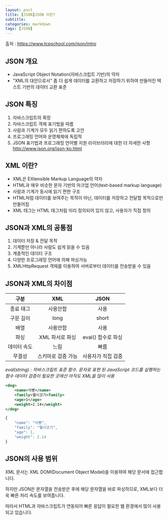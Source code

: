 ```yaml
---
layout: post
title: [JSON]JSON 이란?
subtitle: 
categories: markdown
tags: [JSON]
---
```

출처 : <https://www.tcpschool.com/json/intro>
## JSON 개요
* JavaScript Object Notation(자바스크립트 기반)의 약자
* "XML의 대안으로서" 좀 더 쉽게 데이터를 교환하고 저장하기 위하여 만들어진 텍스트 기반의 데이터 교환 표준


## JSON 특징
1. 자바스크립트의 확장
2. 자바스크립트 객체 표기법을 따름
3. 사람과 기계가 모두 읽기 편하도록 고안
4. 프로그래밍 언어와 운영체제에 독립적
5. JSON 표기법과 프로그래밍 언어별 지원 라이브러리에 대한 더 자세한 사항  
   <http://www.json.org/json-ko.html>


## XML 이란?
* XML은 EXtensible Markup Language의 약자 
* HTML과 매우 비슷한 문자 기반의 마크업 언어(text-based markup language)
* 사람과 기계가 동시에 읽기 편한 구조
* HTML처럼 데이터를 보여주는 목적이 아닌, 데이터를 저장하고 전달할 목적으로만 만들어짐
* XML 태그는 HTML 태그처럼 미리 정의되어 있지 않고, 사용자가 직접 정의


## JSON과 XML의 공통점
1. 데이터 저장 & 전달 목적
2. 기계뿐만 아니라 사람도 쉽게 읽을 수 있음
3. 계층적인 데이터 구조
4. 다양한 프로그래밍 언어에 의해 파싱가능
5. XMLHttpRequest 객체를 이용하여 서버로부터 데이터를 전송받을 수 있음

## JSON과 XML의 차이점

| 구분 | XML | JSON |
| :----: | :----: | :----: |
| 종료 태그 | 사용안함 | 사용 |
| 구문 길이 | long | short |
| 배열 | 사용안함 | 사용 |
| 파싱 | XML 파서로 파싱 | eval() 함수로 파싱 |
| 데이터 속도 | 느림 | 빠름 |
| 무결성 | 스키마로 검증 가능 | 사용자가 직접 검증  |
  *eval(string) : 자바스크립트 표준 함수. 문자로 표현 된 JavaScript 코드를 실행하는 함수*
  *데이터 검증이 필요한 곳에선 아직도 XML을 많이 사용*


```XML
<dog>
    <name>식빵</name>
    <family>웰시코기<family>
    <age>1</age>
    <weight>2.14</weight>
</dog>
```
```javascript
{
    "name": "식빵",
    "family": "웰시코기",
    "age": 1,
    "weight": 2.14
}
```


## JSON의 사용 범위
XML 문서는 XML DOM(Document Object Model)을 이용하여 해당 문서에 접근합니다.

하지만 JSON은 문자열을 전송받은 후에 해당 문자열을 바로 파싱하므로, XML보다 더욱 빠른 처리 속도를 보여줍니다.

따라서 HTML과 자바스크립트가 연동되어 빠른 응답이 필요한 웹 환경에서 많이 사용되고 있습니다.



<!-- **Here is some bold text**
* 간결하다
* 프로그래밍을 즐기게 해준다
* 개발 속도가 빠르다

## Here is a secondary heading

Here's a useless table:

| Number | Next number | Previous number |
| :------ |:--- | :--- |
| Five | Six | Four |
| Ten | Eleven | Nine |
| Seven | Eight | Six |
| Two | Three | One |


How about a yummy crepe?

![Crepe](https://s3-media3.fl.yelpcdn.com/bphoto/cQ1Yoa75m2yUFFbY2xwuqw/348s.jpg)

It can also be centered!

![Crepe](https://s3-media3.fl.yelpcdn.com/bphoto/cQ1Yoa75m2yUFFbY2xwuqw/348s.jpg){: .center-block :}

Here's a code chunk:

~~~
var foo = function(x) {
  return(x + 5);
}
foo(3)
~~~

And here is the same code with syntax highlighting:

```javascript
var foo = function(x) {
  return(x + 5);
}
foo(3)
```

And here is the same code yet again but with line numbers:

{% highlight javascript linenos %}
var foo = function(x) {
  return(x + 5);
}
foo(3)
{% endhighlight %}

## Boxes
You can add notification, warning and error boxes like this:

### Notification

{: .box-note}
**Note:** This is a notification box.

### Warning

{: .box-warning}
**Warning:** This is a warning box.

### Error

{: .box-error}
**Error:** This is an error box.
-->
